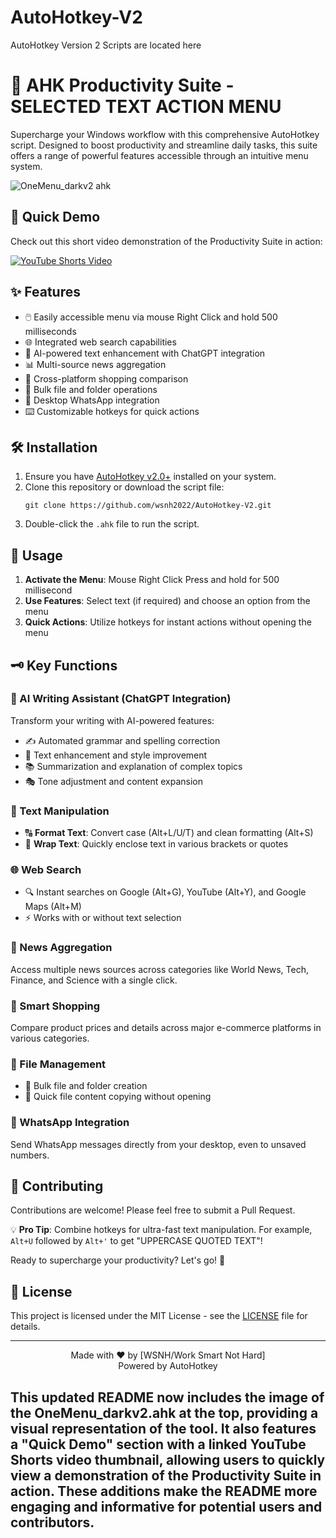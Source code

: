 # AutoHotkey-V2
AutoHotkey Version 2 Scripts are located here

# 🚀 AHK Productivity Suite - SELECTED TEXT ACTION MENU 

Supercharge your Windows workflow with this comprehensive AutoHotkey script. Designed to boost productivity and streamline daily tasks, this suite offers a range of powerful features accessible through an intuitive menu system.

![OneMenu_darkv2 ahk](https://github.com/user-attachments/assets/c422e2e6-06b2-43c0-902c-ab40cee14756)

## 🎥 Quick Demo

Check out this short video demonstration of the Productivity Suite in action:

[![YouTube Shorts Video](https://img.youtube.com/vi/aagzxVRo4I0/0.jpg)](https://www.youtube.com/shorts/aagzxVRo4I0)

## ✨ Features

- 🖱️ Easily accessible menu via mouse Right Click and hold 500 milliseconds
- 🌐 Integrated web search capabilities
- 🤖 AI-powered text enhancement with ChatGPT integration
- 📊 Multi-source news aggregation
- 🛒 Cross-platform shopping comparison
- 📁 Bulk file and folder operations
- 💬 Desktop WhatsApp integration
- ⌨️ Customizable hotkeys for quick actions

## 🛠️ Installation

1. Ensure you have [AutoHotkey v2.0+](https://www.autohotkey.com/) installed on your system.
2. Clone this repository or download the script file:
   ```
   git clone https://github.com/wsnh2022/AutoHotkey-V2.git
   ```
3. Double-click the `.ahk` file to run the script.

## 🎯 Usage

1. **Activate the Menu**: Mouse Right Click Press and hold for 500 millisecond  
2. **Use Features**: Select text (if required) and choose an option from the menu
3. **Quick Actions**: Utilize hotkeys for instant actions without opening the menu

## 🗝️ Key Functions

### 🤖 AI Writing Assistant (ChatGPT Integration)
Transform your writing with AI-powered features:
- ✍️ Automated grammar and spelling correction
- 💎 Text enhancement and style improvement
- 📚 Summarization and explanation of complex topics
- 🎭 Tone adjustment and content expansion

### 📝 Text Manipulation
- 🔠 **Format Text**: Convert case (Alt+L/U/T) and clean formatting (Alt+S)
- 🔣 **Wrap Text**: Quickly enclose text in various brackets or quotes

### 🌐 Web Search
- 🔍 Instant searches on Google (Alt+G), YouTube (Alt+Y), and Google Maps (Alt+M)
- ⚡ Works with or without text selection

### 📰 News Aggregation
Access multiple news sources across categories like World News, Tech, Finance, and Science with a single click.

### 🛒 Smart Shopping
Compare product prices and details across major e-commerce platforms in various categories.

### 📂 File Management
- 📁 Bulk file and folder creation
- 📄 Quick file content copying without opening

### 💬 WhatsApp Integration
Send WhatsApp messages directly from your desktop, even to unsaved numbers.

## 👥 Contributing

Contributions are welcome! Please feel free to submit a Pull Request.

💡 **Pro Tip**: Combine hotkeys for ultra-fast text manipulation. For example, `Alt+U` followed by `Alt+'` to get "UPPERCASE QUOTED TEXT"!

Ready to supercharge your productivity? Let's go! 🚀

## 📄 License

This project is licensed under the MIT License - see the [LICENSE](LICENSE) file for details.

---

<p align="center">
  Made with ❤️ by [WSNH/Work Smart Not Hard]
  <br>
  Powered by AutoHotkey
</p>

This updated README now includes the image of the OneMenu_darkv2.ahk at the top, providing a visual representation of the tool. It also features a "Quick Demo" section with a linked YouTube Shorts video thumbnail, allowing users to quickly view a demonstration of the Productivity Suite in action. These additions make the README more engaging and informative for potential users and contributors.
---
